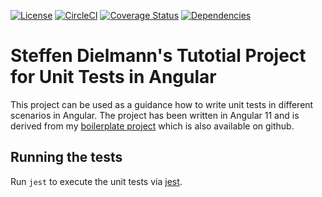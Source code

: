 [![License](https://img.shields.io/github/license/sdielmann/angular-testing-tutorial)](./LICENSE)
[![CircleCI](https://img.shields.io/circleci/build/github/sdielmann/angular-testing-tutorial)](https://circleci.com/gh/sdielmann/angular-testing-tutorial)
[![Coverage Status](https://coveralls.io/repos/github/sdielmann/angular-testing-tutorial/badge.svg?branch=master)](https://coveralls.io/github/sdielmann/angular-testing-tutorial?branch=master)
[![Dependencies](https://img.shields.io/david/sdielmann/angular-testing-tutorial)](./package.json)

# Steffen Dielmann's Tutotial Project for Unit Tests in Angular

This project can be used as a guidance how to write unit tests in different scenarios in Angular. The project has been written in Angular 11 and is derived from my [boilerplate project](https://github.com/sdielmann/angular-boilerplate) which is also available on github.

## Running the tests

Run `jest` to execute the unit tests via [jest](https://jestjs.io/).
